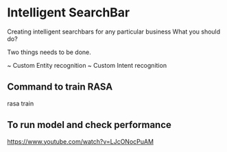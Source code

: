 # Intelligent SearchBar
Creating intelligent searchbars for any particular business
What you should do?

Two things needs to be done.

~ Custom Entity recognition 
~ Custom Intent recognition


##  Command to train RASA
rasa train

## To run model and check performance

https://www.youtube.com/watch?v=LJcONocPuAM
